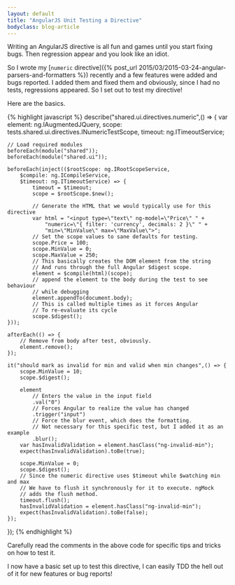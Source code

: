 ```yaml
---
layout: default
title: "AngularJS Unit Testing a Directive"
bodyclass: blog-article
---
```


Writing an AngularJS directive is all fun and games until you start fixing bugs. Then regression appear and you look like an idiot.

<!-- more -->

So I wrote my [`numeric` directive]({% post_url 2015/03/2015-03-24-angular-parsers-and-formatters %}) recently and a few features were added and bugs reported.
I added them and fixed them and obviously, since I had no tests, regressions appeared. So I set out to test my directive!

Here are the basics.

{% highlight javascript %}
describe("shared.ui.directives.numeric",() => {
    var element: ng.IAugmentedJQuery,
        scope: tests.shared.ui.directives.INumericTestScope,
        timeout: ng.ITimeoutService;

    // Load required modules
    beforeEach(module("shared"));
    beforeEach(module("shared.ui"));

    beforeEach(inject(($rootScope: ng.IRootScopeService, 
        $compile: ng.ICompileService, 
        $timeout: ng.ITimeoutService) => {
            timeout = $timeout;
            scope = $rootScope.$new();

            // Generate the HTML that we would typically use for this directive
            var html = "<input type=\"text\" ng-model=\"Price\" " + 
                "numeric=\"{ filter: 'currency', decimals: 2 }\" " + 
                "min=\"MinValue\" max=\"MaxValue\">";
            // Set the scope values to sane defaults for testing.
            scope.Price = 100;
            scope.MinValue = 0;
            scope.MaxValue = 250;
            // This basically creates the DOM element from the string
            // And runs through the full Angular $digest scope.
            element = $compile(html)(scope);
            // append the element to the body during the test to see behaviour
            // while debugging
            element.appendTo(document.body);
            // This is called multiple times as it forces Angular
            // To re-evaluate its cycle
            scope.$digest();
    }));

    afterEach(() => {
        // Remove from body after test, obviously.
        element.remove();
    });
    
    it("should mark as invalid for min and valid when min changes",() => {
        scope.MinValue = 10;
        scope.$digest();

        element
            // Enters the value in the input field
            .val("0")
            // Forces Angular to realize the value has changed
            .trigger("input")
            // Force the blur event, which does the formatting.
            // Not necessary for this specific test, but I added it as an example
            .blur();
        var hasInvalidValidation = element.hasClass("ng-invalid-min");
        expect(hasInvalidValidation).toBe(true);

        scope.MinValue = 0;
        scope.$digest();
        // Since the numeric directive uses $timeout while $watching min and max
        // We have to flush it synchronously for it to execute. ngMock
        // adds the flush method.
        timeout.flush();
        hasInvalidValidation = element.hasClass("ng-invalid-min");
        expect(hasInvalidValidation).toBe(false);
    });
});
{% endhighlight %}

Carefully read the comments in the above code for specific tips and tricks on how to test it.

I now have a basic set up to test this directive, I can easily TDD the hell out of it for new features or bug reports!
